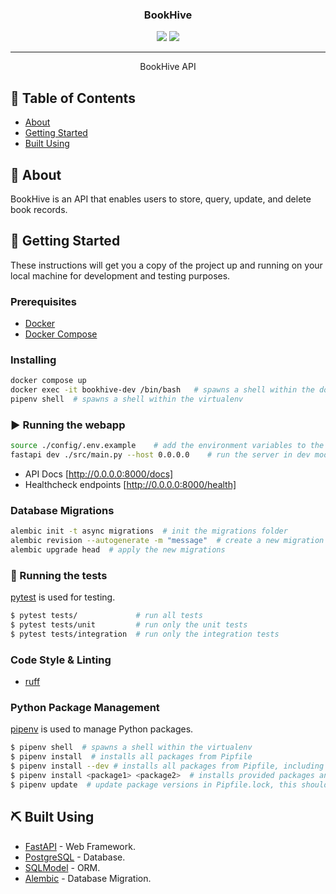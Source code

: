 

<h3 align="center">BookHive</h3>

<div align="center">
  <img src="https://img.shields.io/badge/status-active-success.svg" />
  <img src="https://img.shields.io/badge/python-3.13-blue" />
</div>

---

<p align="center">BookHive API
    <br> 
</p>

## 📝 Table of Contents
- [About](#about)
- [Getting Started](#getting-started)
- [Built Using](#built-using)

## 🧐 About <a name = "about"></a>
BookHive is an API that enables users to store, query, update, and delete book records.

## 🏁 Getting Started <a name = "getting_started"></a>
These instructions will get you a copy of the project up and running on your local machine for development and testing purposes. 

### Prerequisites

 - [Docker](https://docs.docker.com/)
 - [Docker Compose](https://docs.docker.com/compose/)

### Installing

```bash
docker compose up
docker exec -it bookhive-dev /bin/bash   # spawns a shell within the docker container
pipenv shell  # spawns a shell within the virtualenv 
```


### ▶️ Running the webapp
```bash
source ./config/.env.example    # add the environment variables to the running terminal
fastapi dev ./src/main.py --host 0.0.0.0    # run the server in dev mode
```

- API Docs [http://0.0.0.0:8000/docs]
- Healthcheck endpoints [http://0.0.0.0:8000/health]


### Database Migrations

```bash
alembic init -t async migrations  # init the migrations folder
alembic revision --autogenerate -m "message"  # create a new migration version
alembic upgrade head  # apply the new migrations
```

### 🧪 Running the tests <a name = "tests"></a>
[pytest](https://docs.pytest.org/) is used for testing.

```bash
$ pytest tests/             # run all tests
$ pytest tests/unit         # run only the unit tests
$ pytest tests/integration  # run only the integration tests
```

### Code Style & Linting

 - [ruff](https://docs.astral.sh/ruff/)

### Python Package Management
[pipenv](https://pipenv.pypa.io/en/latest/) is used to manage Python packages. 

```bash
$ pipenv shell  # spawns a shell within the virtualenv
$ pipenv install  # installs all packages from Pipfile
$ pipenv install --dev # installs all packages from Pipfile, including dev dependencies
$ pipenv install <package1> <package2>  # installs provided packages and adds them to Pipfile
$ pipenv update  # update package versions in Pipfile.lock, this should be run frequently to keep packages up to date
```

## ⛏️ Built Using <a name = "built_using"></a>
- [FastAPI](https://fastapi.tiangolo.com/) - Web Framework.
- [PostgreSQL](https://www.postgresql.org/) - Database.
- [SQLModel](https://sqlmodel.tiangolo.com/) - ORM.
- [Alembic](https://alembic.sqlalchemy.org/en/latest/) - Database Migration.